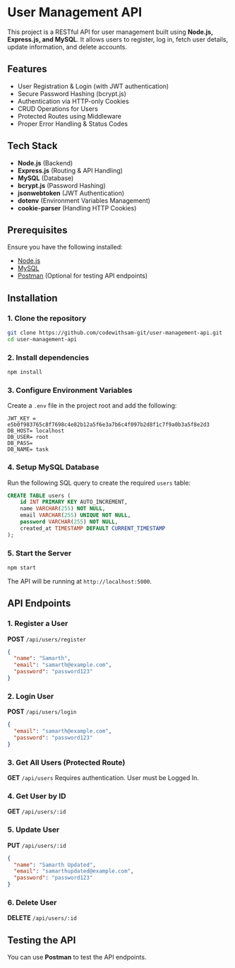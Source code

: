 # User Management API

This project is a RESTful API for user management built using **Node.js, Express.js, and MySQL**. It allows users to register, log in, fetch user details, update information, and delete accounts.

## Features
- User Registration & Login (with JWT authentication)
- Secure Password Hashing (bcrypt.js)
- Authentication via HTTP-only Cookies
- CRUD Operations for Users
- Protected Routes using Middleware
- Proper Error Handling & Status Codes

## Tech Stack
- **Node.js** (Backend)
- **Express.js** (Routing & API Handling)
- **MySQL** (Database)
- **bcrypt.js** (Password Hashing)
- **jsonwebtoken** (JWT Authentication)
- **dotenv** (Environment Variables Management)
- **cookie-parser** (Handling HTTP Cookies)

## Prerequisites
Ensure you have the following installed:
- [Node.js](https://nodejs.org/)
- [MySQL](https://www.mysql.com/)
- [Postman](https://www.postman.com/) (Optional for testing API endpoints)

## Installation
### 1. Clone the repository
```sh
git clone https://github.com/codewithsam-git/user-management-api.git
cd user-management-api
```
### 2. Install dependencies
```sh
npm install
```
### 3. Configure Environment Variables
Create a `.env` file in the project root and add the following:
```
JWT_KEY = e5b0f983765c8f7698c4e82b12a5f6e3a7b6c4f097b2d8f1c7f9a0b3a5f8e2d3
DB_HOST= localhost
DB_USER= root
DB_PASS=
DB_NAME= task

```

### 4. Setup MySQL Database
Run the following SQL query to create the required `users` table:
```sql
CREATE TABLE users (
    id INT PRIMARY KEY AUTO_INCREMENT,
    name VARCHAR(255) NOT NULL,
    email VARCHAR(255) UNIQUE NOT NULL,
    password VARCHAR(255) NOT NULL,
    created_at TIMESTAMP DEFAULT CURRENT_TIMESTAMP
);
```

### 5. Start the Server
```sh
npm start
```
The API will be running at `http://localhost:5000`.

## API Endpoints

### **1. Register a User**
**POST** `/api/users/register`
```json
{
  "name": "Samarth",
  "email": "samarth@example.com",
  "password": "password123"
}
```

### **2. Login User**
**POST** `/api/users/login`
```json
{
  "email": "samarth@example.com",
  "password": "password123"
}
```

### **3. Get All Users (Protected Route)**
**GET** `/api/users`
Requires authentication.
User must be Logged In.

### **4. Get User by ID**
**GET** `/api/users/:id`

### **5. Update User**
**PUT** `/api/users/:id`
```json
{
  "name": "Samarth Updated",
  "email": "samarthupdated@example.com",
  "password": "password123"
}
```

### **6. Delete User**
**DELETE** `/api/users/:id`

## Testing the API
You can use **Postman** to test the API endpoints.

